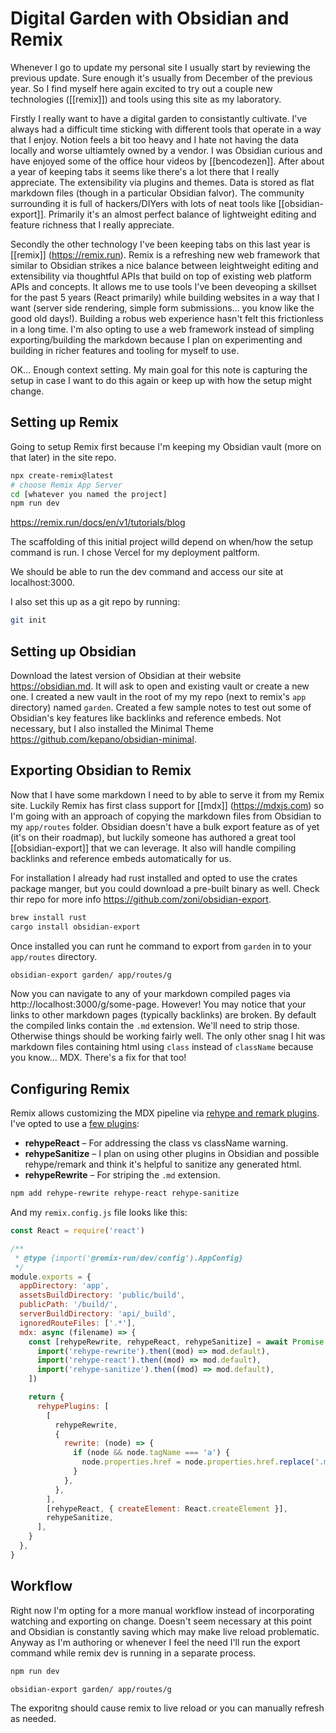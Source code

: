 # Digital Garden with Obsidian and Remix

Whenever I go to update my personal site I usually start by reviewing the previous update. Sure enough it's usually from December of the previous year. So I find myself here again excited to try out a couple new technologies ([[remix]]) and tools using this site as my laboratory.

Firstly I really want to have a digital garden to consistantly cultivate. I've always had a difficult time sticking with different tools that operate in a way that I enjoy. Notion feels a bit too heavy and I hate not having the data locally and worse ultiamtely owned by a vendor. I was Obsidian curious and have enjoyed some of the office hour videos by [[bencodezen]]. After about a year of keeping tabs it seems like there's a lot there that I really appreciate. The extensibility via plugins and themes. Data is stored as flat markdown files (though in a particular Obsidian falvor). The community surrounding it is full of hackers/DIYers with lots of neat tools like [[obsidian-export]]. Primarily it's an almost perfect balance of lightweight editing and feature richness that I really appreciate.

Secondly the other technology I've been keeping tabs on this last year is [[remix]] (https://remix.run). Remix is a refreshing new web framework that similar to Obsidian strikes a nice balance between leightweight editing and extensibility via thoughtful APIs that build on top of existing web platform APIs and concepts. It allows me to use tools I've been deveoping a skillset for the past 5 years (React primarily) while building websites in a way that I want (server side rendering, simple form submissions… you know like the good old days!). Building a robus web experience hasn't felt this frictionless in a long time. I'm also opting to use a web framework instead of simpling exporting/building the markdown because I plan on experimenting and building in richer features and tooling for myself to use.

OK… Enough context setting. My main goal for this note is capturing the setup in case I want to do this again or keep up with how the setup might change.

## Setting up Remix

Going to setup Remix first because I'm keeping my Obsidian vault (more on that later) in the site repo.

```sh
npx create-remix@latest
# choose Remix App Server
cd [whatever you named the project]
npm run dev
```

https://remix.run/docs/en/v1/tutorials/blog

The scaffolding of this initial project willd depend on when/how the setup command is run. I chose Vercel for my deployment paltform.

We should be able to run the dev command and access our site at localhost:3000.

I also set this up as a git repo by running:

```sh
git init
```

## Setting up Obsidian

Download the latest version of Obsidian at their website https://obsidian.md. It will ask to open and existing vault or create a new one. I created a new vault in the root of my my repo (next to remix's `app` directory) named `garden`. Created a few sample notes to test out some of Obsidian's key features like backlinks and reference embeds. Not necessary, but I also installed the Minimal Theme https://github.com/kepano/obsidian-minimal.

## Exporting Obsidian to Remix

Now that I have some markdown I need to by able to serve it from my Remix site. Luckily Remix has first class support for [[mdx]] (https://mdxjs.com) so I'm going with an approach of copying the markdown files from Obsidian to my `app/routes` folder. Obsidian doesn't have a bulk export feature as of yet (it's on their roadmap), but luckily someone has authored a great tool [[obsidian-export]] that we can leverage. It also will handle compiling backlinks and reference embeds automatically for us.

For installation I already had rust installed and opted to use the crates package manger, but you could download a pre-built binary as well. Check thir repo for more info https://github.com/zoni/obsidian-export.

```sh
brew install rust
cargo install obsidian-export
```

Once installed you can runt he command to export from `garden` in to your `app/routes` directory.

```sh
obsidian-export garden/ app/routes/g
```

Now you can navigate to any of your markdown compiled pages via http://localhost:3000/g/some-page. However! You may notice that your links to other markdown pages (typically backlinks) are broken. By default the compiled links contain the `.md` extension. We'll need to strip those. Otherwise things should be working fairly well. The only other snag I hit was markdown files containing html using `class` instead of `className` because you know… MDX. There's a fix for that too!

## Configuring Remix

Remix allows customizing the MDX pipeline via [rehype and remark plugins](https://remix.run/docs/en/v1/guides/mdx#advanced-configuration). I've opted to use a [few plugins](https://github.com/rehypejs/rehype/blob/main/doc/plugins.md):

- **rehypeReact** – For addressing the class vs className warning.
- **rehypeSanitize** – I plan on using other plugins in Obsidian and possible rehype/remark and think it's helpful to sanitize any generated html.
- **rehypeRewrite** – For striping the `.md` extension.

```sh
npm add rehype-rewrite rehype-react rehype-sanitize
```

And my `remix.config.js` file looks like this:

```js
const React = require('react')

/**
 * @type {import('@remix-run/dev/config').AppConfig}
 */
module.exports = {
  appDirectory: 'app',
  assetsBuildDirectory: 'public/build',
  publicPath: '/build/',
  serverBuildDirectory: 'api/_build',
  ignoredRouteFiles: ['.*'],
  mdx: async (filename) => {
    const [rehypeRewrite, rehypeReact, rehypeSanitize] = await Promise.all([
      import('rehype-rewrite').then((mod) => mod.default),
      import('rehype-react').then((mod) => mod.default),
      import('rehype-sanitize').then((mod) => mod.default),
    ])

    return {
      rehypePlugins: [
        [
          rehypeRewrite,
          {
            rewrite: (node) => {
              if (node && node.tagName === 'a') {
                node.properties.href = node.properties.href.replace('.md', '')
              }
            },
          },
        ],
        [rehypeReact, { createElement: React.createElement }],
        rehypeSanitize,
      ],
    }
  },
}
```

## Workflow

Right now I'm opting for a more manual workflow instead of incorporating watching and exporting on change. Doesn't seem necessary at this point and Obsidian is constantly saving which may make live reload problematic. Anyway as I'm authoring or whenever I feel the need I'll run the export command while remix dev is running in a separate process.

```sh
npm run dev
```

```sh
obsidian-export garden/ app/routes/g
```

The exporitng should cause remix to live reload or you can manually refresh as needed.